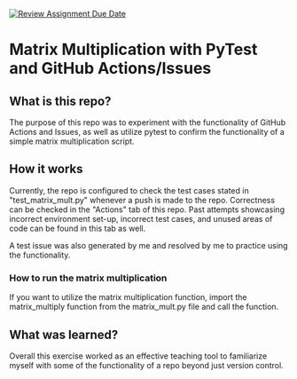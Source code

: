 [![Review Assignment Due Date](https://classroom.github.com/assets/deadline-readme-button-24ddc0f5d75046c5622901739e7c5dd533143b0c8e959d652212380cedb1ea36.svg)](https://classroom.github.com/a/5WunfJN-)

# Matrix Multiplication with PyTest and GitHub Actions/Issues

## What is this repo?
The purpose of this repo was to experiment with the functionality of GitHub Actions and Issues, as well as utilize pytest to confirm the functionality of a simple matrix multiplication script.

## How it works
Currently, the repo is configured to check the test cases stated in "test_matrix_mult.py" whenever a push is made to the repo. Correctness can be checked in the "Actions" tab of this repo. Past attempts showcasing incorrect environment set-up, incorrect test cases, and unused areas of code can be found in this tab as well. 

A test issue was also generated by me and resolved by me to practice using the functionality.

### How to run the matrix multiplication
If you want to utilize the matrix multiplication function, import the matrix_multiply function from the matrix_mult.py file and call the function.   

## What was learned?
Overall this exercise worked as an effective teaching tool to familiarize myself with some of the functionality of a repo beyond just version control.
